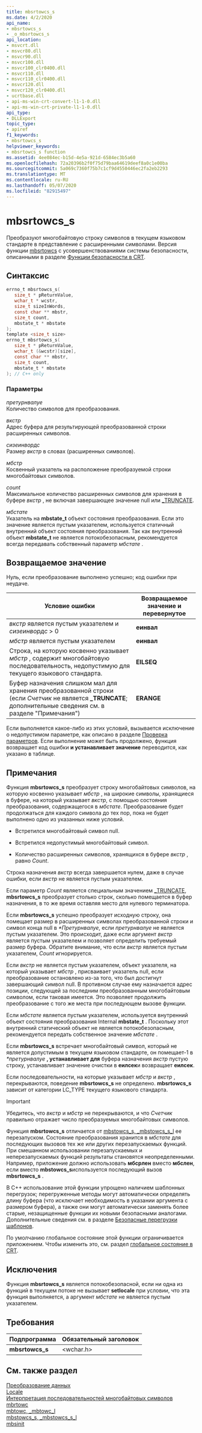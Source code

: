 ```yaml
---
title: mbsrtowcs_s
ms.date: 4/2/2020
api_name:
- mbsrtowcs_s
- _o_mbsrtowcs_s
api_location:
- msvcrt.dll
- msvcr80.dll
- msvcr90.dll
- msvcr100.dll
- msvcr100_clr0400.dll
- msvcr110.dll
- msvcr110_clr0400.dll
- msvcr120.dll
- msvcr120_clr0400.dll
- ucrtbase.dll
- api-ms-win-crt-convert-l1-1-0.dll
- api-ms-win-crt-private-l1-1-0.dll
api_type:
- DLLExport
topic_type:
- apiref
f1_keywords:
- mbsrtowcs_s
helpviewer_keywords:
- mbsrtowcs_s function
ms.assetid: 4ee084ec-b15d-4e5a-921d-6584ec3b5a60
ms.openlocfilehash: 72a20396b2f0f75d79baa64619deef8a0c1e00ba
ms.sourcegitcommit: 5a069c7360f75b7c1cf9d4550446ec2fa2eb2293
ms.translationtype: MT
ms.contentlocale: ru-RU
ms.lasthandoff: 05/07/2020
ms.locfileid: "82915497"
---
```

# <a name="mbsrtowcs_s"></a>mbsrtowcs_s

Преобразуют многобайтовую строку символов в текущем языковом стандарте в представление с расширенными символами. Версия функции [mbsrtowcs](mbsrtowcs.md) с усовершенствованиями системы безопасности, описанными в разделе [Функции безопасности в CRT](../../c-runtime-library/security-features-in-the-crt.md).

## <a name="syntax"></a>Синтаксис

```C
errno_t mbsrtowcs_s(
   size_t * pReturnValue,
   wchar_t * wcstr,
   size_t sizeInWords,
   const char ** mbstr,
   size_t count,
   mbstate_t * mbstate
);
template <size_t size>
errno_t mbsrtowcs_s(
   size_t * pReturnValue,
   wchar_t (&wcstr)[size],
   const char ** mbstr,
   size_t count,
   mbstate_t * mbstate
); // C++ only
```

### <a name="parameters"></a>Параметры

*претурнвалуе*<br/>
Количество символов для преобразования.

*вкстр*<br/>
Адрес буфера для результирующей преобразованной строки расширенных символов.

*сизеинвордс*<br/>
Размер *вкстр* в словах (расширенных символов).

*мбстр*<br/>
Косвенный указатель на расположение преобразуемой строки многобайтовых символов.

*count*<br/>
Максимальное количество расширенных символов для хранения в буфере *вкстр* , не включая завершающее значение null или [_TRUNCATE](../../c-runtime-library/truncate.md).

*мбстате*<br/>
Указатель на **mbstate_t** объект состояния преобразования. Если это значение является пустым указателем, используется статичный внутренний объект состояния преобразования. Так как внутренний объект **mbstate_t** не является потокобезопасным, рекомендуется всегда передавать собственный параметр *мбстате* .

## <a name="return-value"></a>Возвращаемое значение

Нуль, если преобразование выполнено успешно; код ошибки при неудаче.

|Условие ошибки|Возвращаемое значение **и** перевернутое|
|---------------------|------------------------------|
|*вкстр* является пустым указателем и *сизеинвордс* > 0|**еинвал**|
|*мбстр* является пустым указателем|**еинвал**|
|Строка, на которую косвенно указывает *мбстр* , содержит многобайтовую последовательность, недопустимую для текущего языкового стандарта.|**EILSEQ**|
|Буфер назначения слишком мал для хранения преобразованной строки (если *Счетчик* не является **_TRUNCATE**; дополнительные сведения см. в разделе "Примечания")|**ERANGE**|

Если выполняется какое-либо из этих условий, вызывается исключение о недопустимом параметре, как описано в разделе [Проверка параметров](../../c-runtime-library/parameter-validation.md). Если выполнение может быть продолжено, функция возвращает код ошибки **и устанавливает значение** переводится, как указано в таблице.

## <a name="remarks"></a>Примечания

Функция **mbsrtowcs_s** преобразует строку многобайтовых символов, на которую косвенно указывает *мбстр* , на широкие символы, хранящиеся в буфере, на который указывает *вкстр*, с помощью состояния преобразования, содержащегося в *мбстате*. Преобразование будет продолжаться для каждого символа до тех пор, пока не будет выполнено одно из указанных ниже условий.

- Встретился многобайтовый символ null.

- Встретился недопустимый многобайтовый символ.

- Количество расширенных символов, хранящихся в буфере *вкстр* , равно *Count*.

Строка назначения *вкстр* всегда завершается нулем, даже в случае ошибки, если *вкстр* не является пустым указателем.

Если параметр *Count* является специальным значением [_TRUNCATE](../../c-runtime-library/truncate.md), **mbsrtowcs_s** преобразует столько строк, сколько помещается в буфер назначения, в то же время оставляя место для нулевого терминатора.

Если **mbsrtowcs_s** успешно преобразует исходную строку, она помещает размер в расширенных символах преобразованной строки и символ конца null в *&#42;Претурнвалуе*, если *претурнвалуе* не является пустым указателем. Это происходит, даже если аргумент *вкстр* является пустым указателем и позволяет определить требуемый размер буфера. Обратите внимание, что если *вкстр* является пустым указателем, *Count* игнорируется.

Если *вкстр* не является пустым указателем, объект указателя, на который указывает *мбстр* , присваивает указатель null, если преобразование остановлено из-за того, что был достигнут завершающий символ null. В противном случае ему назначается адрес позиции, следующей за последним преобразованным многобайтовым символом, если таковая имеется. Это позволяет продолжить преобразование с того же места при последующем вызове функции.

Если *мбстате* является пустым указателем, используется внутренний объект состояния преобразования Internal **mbstate_t** . Поскольку этот внутренний статический объект не является потокобезопасным, рекомендуется передать собственное значение *мбстате* .

Если **mbsrtowcs_s** встречает многобайтовый символ, который не является допустимым в текущем языковом стандарте, он помещает-1 в *&#42;претурнвалуе* **, устанавливает для** буфера назначения *вкстр* пустую строку, устанавливает значение очистки в **еилсек**и возвращает **еилсек**.

Если последовательности, на которые указывает *мбстр* и *вкстр* , перекрываются, поведение **mbsrtowcs_s** не определено. **mbsrtowcs_s** зависит от категории LC_TYPE текущего языкового стандарта.

> [!IMPORTANT]
> Убедитесь, что *вкстр* и *мбстр* не перекрываются, и что *Счетчик* правильно отражает число преобразуемых многобайтовых символов.

Функция **mbsrtowcs_s** отличается от [mbstowcs_s, _mbstowcs_s_l](mbstowcs-s-mbstowcs-s-l.md) ее перезапуском. Состояние преобразования хранится в *мбстате* для последующих вызовов тех же или других перезапускаемых функций. При смешанном использовании перезапускаемых и неперезапускаемых функций результаты становятся неопределенными. Например, приложение должно использовать **мбсрлен** вместо **мбслен**, если вместо **mbstowcs_s**используется последующий вызов **mbsrtowcs_s** .

В C++ использование этой функции упрощено наличием шаблонных перегрузок; перегруженные методы могут автоматически определять длину буфера (что исключает необходимость в указании аргумента с размером буфера), а также они могут автоматически заменять более старые, незащищенные функции их новыми безопасными аналогами. Дополнительные сведения см. в разделе [Безопасные перегрузки шаблонов](../../c-runtime-library/secure-template-overloads.md).

По умолчанию глобальное состояние этой функции ограничивается приложением. Чтобы изменить это, см. раздел [глобальное состояние в CRT](../global-state.md).

## <a name="exceptions"></a>Исключения

Функция **mbsrtowcs_s** является потокобезопасной, если ни одна из функций в текущем потоке не вызывает **setlocale** при условии, что эта функция выполняется, а аргумент *мбстате* не является пустым указателем.

## <a name="requirements"></a>Требования

|Подпрограмма|Обязательный заголовок|
|-------------|---------------------|
|**mbsrtowcs_s**|\<wchar.h>|

## <a name="see-also"></a>См. также раздел

[Преобразование данных](../../c-runtime-library/data-conversion.md)<br/>
[Locale](../../c-runtime-library/locale.md)<br/>
[Интерпретация последовательностей многобайтовых символов](../../c-runtime-library/interpretation-of-multibyte-character-sequences.md)<br/>
[mbrtowc](mbrtowc.md)<br/>
[mbtowc, _mbtowc_l](mbtowc-mbtowc-l.md)<br/>
[mbstowcs_s, _mbstowcs_s_l](mbstowcs-s-mbstowcs-s-l.md)<br/>
[mbsinit](mbsinit.md)<br/>
